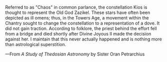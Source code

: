 Referred to as "Chaos" in common parlance, the constellation Kios is thought to represent the Old God Zazikel. These stars have often been depicted as ill omens; thus, in the Towers Age, a movement within the Chantry sought to change the constellation to a representation of a dove. It did not gain traction. According to folklore, the priest behind the effort fell from a bridge and died shortly after Divine Joyous II made the decision against her. I maintain that this never actually happened and is nothing more than astrological superstition.

—From <i> A Study of Thedosian Astronomy </i> by Sister Oran Petrarchius
